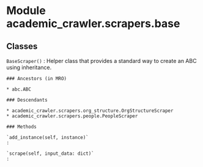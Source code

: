 Module academic_crawler.scrapers.base
=====================================

Classes
-------

`BaseScraper()`
:   Helper class that provides a standard way to create an ABC using
    inheritance.

    ### Ancestors (in MRO)

    * abc.ABC

    ### Descendants

    * academic_crawler.scrapers.org_structure.OrgStructureScraper
    * academic_crawler.scrapers.people.PeopleScraper

    ### Methods

    `add_instance(self, instance)`
    :

    `scrape(self, input_data: dict)`
    :